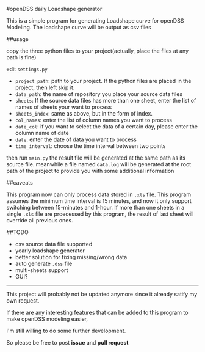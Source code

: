 #openDSS daily Loadshape generator

This is a simple program for generating Loadshape curve for openDSS Modeling.
The loadshape curve will be output as csv files

##usage

copy the three python files to your project(actually, place the files at any path is fine)

edit `settings.py`

- `project_path`: path to your project. If the python files are placed in the project, then left skip it.
- `data_path`: the name of repository you place your source data files
- `sheets`: If the source data files has more than one sheet, enter the list of names of sheets your want to process
- `sheets_index`: same as above, but in the form of index.
- `col_names`: enter the list of column names you want to process
- `date_col`: if you want to select the data of a certain day, please enter the column name of date
- `date`: enter the date of data you want to process
- `time_interval`: choose the time interval between two points

then run `main.py`
the result file will be generated at the same path as its source file.
meanwhile a file named `data.log` will be generated at the root path of the project to provide you with some additional information

##caveats

 This program now can only process data stored in `.xls` file.
 This program assumes the minimum time interval is 15 minutes, and now it only support switching between 15-minutes and 1-hour.
 If more than one sheets in a single `.xls` file are proecessed by this program, the result of last sheet will override all previous ones.

##TODO

- csv source data file supported
- yearly loadshape generator
- better solution for fixing missing/wrong data
- auto generate `.dss` file
- multi-sheets support
- GUI?

----

This project will probably not be updated anymore since it already satify my own request.

If there are any interesting features that can be added to this program to make openDSS modeling easier,

I'm still willing to do some further development.

So please be free to post **issue** and **pull request**
